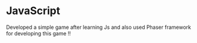 # JavaScript
Developed a simple game after learning Js and also used Phaser framework for developing this game !!

